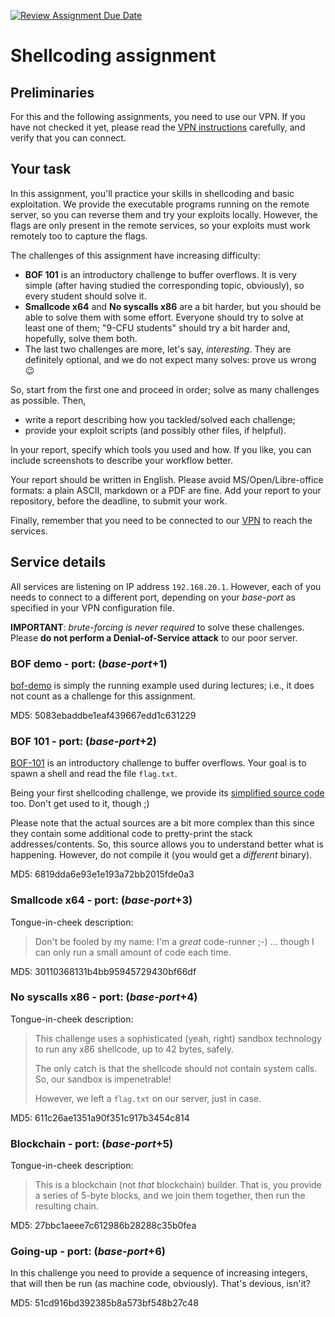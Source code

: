 [![Review Assignment Due Date](https://classroom.github.com/assets/deadline-readme-button-22041afd0340ce965d47ae6ef1cefeee28c7c493a6346c4f15d667ab976d596c.svg)](https://classroom.github.com/a/jevLeeiI)
# Shellcoding assignment

## Preliminaries

For this and the following assignments, you need to use our VPN. If you have not checked it yet, please read
the [VPN instructions](VPN.md) carefully, and verify that you can connect.

## Your task

In this assignment, you'll practice your skills in shellcoding and basic
exploitation. We provide the executable programs running on the remote server,
so you can reverse them and try your exploits locally. However, the flags
are only present in the remote services, so your exploits must work
remotely too to capture the flags.

The challenges of this assignment have increasing difficulty:

- **BOF 101** is an introductory challenge to buffer overflows. It is
  very simple (after having studied the corresponding topic, obviously),
  so every student should solve it.
- **Smallcode x64** and **No syscalls x86** are a bit harder,
  but you should be able to solve them with some effort.
  Everyone should try to solve at least one of them; "9-CFU students" should
  try a bit harder and, hopefully, solve them both.
- The last two challenges are more, let's say, *interesting*. They are definitely
  optional, and we do not expect many solves: prove us wrong :wink:

So, start from the first one and proceed in order; solve as many challenges as
possible. Then,

- write a report describing how you tackled/solved each challenge;
- provide your exploit scripts (and possibly other files, if helpful).

In your report, specify which tools you used and how. If you like, you can
include screenshots to describe your workflow better.

Your report should be written in English.
Please avoid MS/Open/Libre-office formats: a plain ASCII, markdown or a PDF are fine.
Add your report to your repository, before the deadline, to submit your work.

Finally, remember that you need to be connected to our [VPN](VPN.md)
to reach the services.

## Service details

All services are listening on IP address `192.168.20.1`. However, each of you needs
to connect to a different port, depending on your *base-port* as specified in
your VPN configuration file.

**IMPORTANT**: *brute-forcing is never required* to solve these challenges.
Please **do not perform a Denial-of-Service attack** to our poor server.

### BOF demo - port: (*base-port*+1)

[bof-demo](bof-demo) is simply the running example used during lectures; i.e., it
does not count as a challenge for this assignment.
  
MD5: 5083ebaddbe1eaf439667edd1c631229

### BOF 101 - port: (*base-port*+2)

[BOF-101](bof101_x86) is an introductory challenge to buffer overflows.
Your goal is to spawn a shell and read the file `flag.txt`.

Being your first shellcoding challenge, we provide its [simplified source code](bof101.c) too. Don't get used to it, though ;)

Please note that the actual sources are a bit more complex than this since they contain some additional code to pretty-print the stack addresses/contents.
So, this source allows you to understand better what is happening. However, do not compile it (you would get a *different* binary).

MD5: 6819dda6e93e1e193a72bb2015fde0a3

### Smallcode x64 - port: (*base-port*+3)

Tongue-in-cheek description:
> Don't be fooled by my name: I'm a *great* code-runner ;-) ...
> though I can only run a small amount of code each time.

MD5: 30110368131b4bb95945729430bf66df

### No syscalls x86 - port: (*base-port*+4)

Tongue-in-cheek description:
> This challenge uses a sophisticated (yeah, right) sandbox technology to run any
> x86 shellcode, up to 42 bytes, safely.
>
> The only catch is that the shellcode should not contain system calls.
> So, our sandbox is impenetrable!
>
> However, we left a `flag.txt` on our server, just in case.

MD5: 611c26ae1351a90f351c917b3454c814

### Blockchain - port: (*base-port*+5)

Tongue-in-cheek description:
> This is a blockchain (not *that* blockchain) builder.
> That is, you provide a series of 5-byte blocks, and we join them together,
> then run the resulting chain.

MD5: 27bbc1aeee7c612986b28288c35b0fea

### Going-up - port: (*base-port*+6)

In this challenge you need to provide a sequence of increasing integers, that
will then be run (as machine code, obviously). That's devious, isn'it?

MD5: 51cd916bd392385b8a573bf548b27c48

